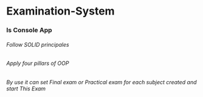 # Examination-System
### Is Console App
###### Follow SOLID principales
###### Apply four pillars of OOP
###### By use it can set Final exam or Practical exam for each subject created and start This Exam 

